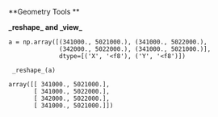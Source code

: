 **Geometry Tools **

**\_reshape_ and \_view_**
```
a = np.array([(341000., 5021000.), (341000., 5022000.),
              (342000., 5022000.), (341000., 5021000.)],
              dtype=[('X', '<f8'), ('Y', '<f8')])

 _reshape_(a)
 
array([[ 341000., 5021000.],
       [ 341000., 5022000.],
       [ 342000., 5022000.],
       [ 341000., 5021000.]])
```
